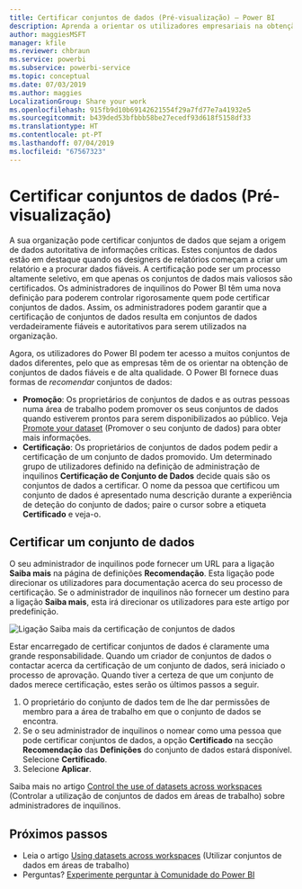 ```yaml
---
title: Certificar conjuntos de dados (Pré-visualização) – Power BI
description: Aprenda a orientar os utilizadores empresariais na obtenção de conjuntos de dados fiáveis e de alta qualidade.
author: maggiesMSFT
manager: kfile
ms.reviewer: chbraun
ms.service: powerbi
ms.subservice: powerbi-service
ms.topic: conceptual
ms.date: 07/03/2019
ms.author: maggies
LocalizationGroup: Share your work
ms.openlocfilehash: 915fb9d10b69142621554f29a7fd77e7a41932e5
ms.sourcegitcommit: b439ded53bfbbb58be27ecedf93d618f5158df33
ms.translationtype: HT
ms.contentlocale: pt-PT
ms.lasthandoff: 07/04/2019
ms.locfileid: "67567323"
---
```

# <a name="certify-datasets-preview"></a>Certificar conjuntos de dados (Pré-visualização)

A sua organização pode certificar conjuntos de dados que sejam a origem de dados autoritativa de informações críticas. Estes conjuntos de dados estão em destaque quando os designers de relatórios começam a criar um relatório e a procurar dados fiáveis. A certificação pode ser um processo altamente seletivo, em que apenas os conjuntos de dados mais valiosos são certificados. Os administradores de inquilinos do Power BI têm uma nova definição para poderem controlar rigorosamente quem pode certificar conjuntos de dados. Assim, os administradores podem garantir que a certificação de conjuntos de dados resulta em conjuntos de dados verdadeiramente fiáveis e autoritativos para serem utilizados na organização.

Agora, os utilizadores do Power BI podem ter acesso a muitos conjuntos de dados diferentes, pelo que as empresas têm de os orientar na obtenção de conjuntos de dados fiáveis e de alta qualidade. O Power BI fornece duas formas de *recomendar* conjuntos de dados:

- **Promoção**: Os proprietários de conjuntos de dados e as outras pessoas numa área de trabalho podem promover os seus conjuntos de dados quando estiverem prontos para serem disponibilizados ao público. Veja [Promote your dataset](service-datasets-promote.md) (Promover o seu conjunto de dados) para obter mais informações. 
- **Certificação**: Os proprietários de conjuntos de dados podem pedir a certificação de um conjunto de dados promovido. Um determinado grupo de utilizadores definido na definição de administração de inquilinos **Certificação de Conjunto de Dados** decide quais são os conjuntos de dados a certificar. O nome da pessoa que certificou um conjunto de dados é apresentado numa descrição durante a experiência de deteção do conjunto de dados; paire o cursor sobre a etiqueta **Certificado** e veja-o.

## <a name="certify-a-dataset"></a>Certificar um conjunto de dados

O seu administrador de inquilinos pode fornecer um URL para a ligação **Saiba mais** na página de definições **Recomendação**.  Esta ligação pode direcionar os utilizadores para documentação acerca do seu processo de certificação. Se o administrador de inquilinos não fornecer um destino para a ligação **Saiba mais**, esta irá direcionar os utilizadores para este artigo por predefinição.

![Ligação Saiba mais da certificação de conjuntos de dados](media/service-datasets-certify-promote/power-bi-dataset-learn-more-certification.png)

Estar encarregado de certificar conjuntos de dados é claramente uma grande responsabilidade. Quando um criador de conjuntos de dados o contactar acerca da certificação de um conjunto de dados, será iniciado o processo de aprovação. Quando tiver a certeza de que um conjunto de dados merece certificação, estes serão os últimos passos a seguir.

1. O proprietário do conjunto de dados tem de lhe dar permissões de membro para a área de trabalho em que o conjunto de dados se encontra.
1. Se o seu administrador de inquilinos o nomear como uma pessoa que pode certificar conjuntos de dados, a opção **Certificado** na secção **Recomendação** das **Definições** do conjunto de dados estará disponível. Selecione **Certificado**.
1. Selecione **Aplicar**.

Saiba mais no artigo [Control the use of datasets across workspaces](service-datasets-admin-across-workspaces.md) (Controlar a utilização de conjuntos de dados em áreas de trabalho) sobre administradores de inquilinos.

## <a name="next-steps"></a>Próximos passos

* Leia o artigo [Using datasets across workspaces](service-datasets-across-workspaces.md) (Utilizar conjuntos de dados em áreas de trabalho)
* Perguntas? [Experimente perguntar à Comunidade do Power BI](http://community.powerbi.com/)
